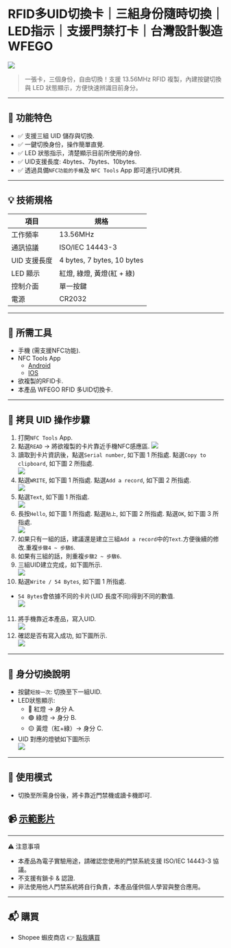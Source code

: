 # RFID多UID切換卡｜三組身份隨時切換｜LED指示｜支援門禁打卡｜台灣設計製造 WFEGO
![](image/0.png)   

> 一張卡，三個身份，自由切換！支援 13.56MHz RFID 複製，內建按鍵切換與 LED 狀態顯示，方便快速辨識目前身分。

---

## 🎯 功能特色   
- ✅ 支援三組 UID 儲存與切換.   
- ✅ 一鍵切換身份，操作簡單直覺.   
- ✅ LED 狀態指示，清楚顯示目前所使用的身份.   
- ✅ UID支援長度: 4bytes、7bytes、10bytes.   
- ✅ 透過具備`NFC功能的手機`及 `NFC Tools` App 即可進行UID拷貝.

---

## 💡 技術規格   
| 項目 | 規格 |
| ---- | ---- |
| 工作頻率 | 13.56MHz |
| 通訊協議 | ISO/IEC 14443-3 |
| UID 支援長度 | 4 bytes, 7 bytes, 10 bytes |
| LED 顯示 | 紅燈, 綠燈, 黃燈(紅 + 綠) |
| 控制介面 | 單一按鍵 |
| 電源 | CR2032 |

---

## 🔧 所需工具   
* 手機 (需支援NFC功能).   
* NFC Tools App
  * [Android](https://play.google.com/store/apps/details?id=com.wakdev.wdnfc&hl=zh_TW)   
  * [IOS](https://apps.apple.com/tw/app/nfc-tools/id1252962749)   
* 欲複製的RFID卡.   
* 本產品 WFEGO RFID 多UID切換卡.   

---

## 🚀 拷貝 UID 操作步驟   
1. 打開`NFC Tools` App.   
2. 點選`READ` -> 將欲複製的卡片靠近手機NFC感應區.
  ![](image/1.jpg)   
3. 讀取到卡片資訊後，點選`Serial number`, 如下圖 1 所指處. 點選`Copy to clipboard`, 如下圖 2 所指處.   
  ![](image/2.jpg)   
4. 點選`WRITE`, 如下圖 1 所指處. 點選`Add a record`, 如下圖 2 所指處.   
  ![](image/3.jpg)   
5. 點選`Text`, 如下圖 1 所指處.   
  ![](image/4.jpg)   
6. 長按`Hello`, 如下圖 1 所指處. 點選`貼上`, 如下圖 2 所指處. 點選`OK`, 如下圖 3 所指處.   
  ![](image/5.jpg)   
7. 如果只有一組的話，建議還是建立三組`Add a record`中的`Text`.方便後續的修改.重複`步驟4 ~ 步驟6`.   
8. 如果有三組的話，則重複`步驟2 ~ 步驟6`.   
9. 三組UID建立完成，如下圖所示.   
  ![](image/6.jpg)   
10. 點選`Write / 54 Bytes`, 如下圖 1 所指處.   
  * `54 Bytes`會依據不同的卡片(UID 長度不同)得到不同的數值.   
  ![](image/7.jpg)   
11. 將手機靠近本產品，寫入UID.   
  ![](image/8.jpg)   
12. 確認是否有寫入成功, 如下圖所示.   
  ![](image/9.jpg)   

---

## 🎯 身分切換說明   
* 按鍵`短按一次`: 切換至下一組UID.   
* LED狀態顯示:   
  * 🔴 紅燈 → 身分 A.   
  * 🟢 綠燈 → 身分 B.   
  * 🟡 黃燈（紅+綠）→ 身分 C.   
* UID 對應的燈號如下圖所示   
  ![](image/10.jpg)   

---

## 🎯 使用模式   
- 切換至所需身份後，將卡靠近門禁機或讀卡機即可.   

## 📹 [示範影片](https://youtube.com/shorts/A76c3VGtT98?si=wzIHkC1yYwDs7BKZ)   

---

⚠️ 注意事項   
* 本產品為電子實驗用途，請確認您使用的門禁系統支援 ISO/IEC 14443-3 協議。   
* 不支援有鎖卡 & 認證.   
* 非法使用他人門禁系統將自行負責，本產品僅供個人學習與整合應用。   

---   

## 📬 購買   
- Shopee 蝦皮商店 👉 [點我購買](https://shopee.tw/RFID%E5%A4%9AUID%E5%88%87%E6%8F%9B%E5%8D%A1%EF%BD%9C%E4%B8%89%E7%B5%84%E8%BA%AB%E4%BB%BD%E9%9A%A8%E6%99%82%E5%88%87%E6%8F%9B%EF%BD%9CLED%E6%8C%87%E7%A4%BA%EF%BD%9C%E6%94%AF%E6%8F%B4%E9%96%80%E7%A6%81%E6%89%93%E5%8D%A1%EF%BD%9C%E5%8F%B0%E7%81%A3%E8%A8%AD%E8%A8%88%E8%A3%BD%E9%80%A0-WFEGO-i.26640381.27236823094)